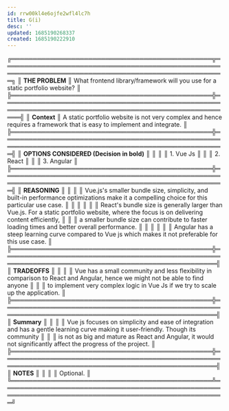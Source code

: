 ```yaml
---
id: rrw00kl4e6ojfe2wfl4lc7h
title: G(i)
desc: ''
updated: 1685190268337
created: 1685190222910
---
```


╔═══════════════════════════════════════════════╦══════════════════════════════════════════════════════════════════════════════════════════════════════╗
║                 **THE PROBLEM**                 ║                         What frontend library/framework will you use for a static portfolio website?                          ║
╠═══════════════════════════════════════════════╬════════════════════════════════════════════════════════════════════════════════════════════════════════╣
║                   **Context**                   ║          A static portfolio website is not very complex and hence requires a framework that is easy to implement and integrate.           ║
╠═══════════════════════════════════════════════╬══════════════════════════════════════════════════════════════════════════════════════════════════════╣
║     **OPTIONS CONSIDERED (Decision in bold)**   ║                                                                                                                  ║
║                                                 ║ 1. Vue Js                                                                                                       ║
║                                                 ║ 2. React                                                                                                        ║
║                                                 ║ 3. Angular                                                                                                      ║
╠═══════════════════════════════════════════════╬══════════════════════════════════════════════════════════════════════════════════════════════════════╣
║                   **REASONING**                 ║                                                                                                                  ║
║                                                 ║ Vue.js's smaller bundle size, simplicity, and built-in performance optimizations make it a compelling choice for this particular use case.     ║
║                                                 ║                                                                                                                  ║
║                                                 ║ React's bundle size is generally larger than Vue.js. For a static portfolio website, where the focus is on delivering content efficiently,     ║
║                                                 ║ a smaller bundle size can contribute to faster loading times and better overall performance.                          ║
║                                                 ║                                                                                                                  ║
║                                                 ║ Angular has a steep learning curve compared to Vue js which makes it not preferable for this use case.           ║
╠═══════════════════════════════════════════════╬════════════════════════════════════════════════════════════════════════════════════════════════════╣
║                   **TRADEOFFS**                 ║                                                                                                                  ║
║                                                 ║ Vue has a small community and less flexibility in comparison to React and Angular, hence we might not be able to find anyone              ║
║                                                 ║ to implement very complex logic in Vue Js if we try to scale up the application.                                     ║
╠═══════════════════════════════════════════════╬════════════════════════════════════════════════════════════════════════════════════════════════════╣
║                   **Summary**                   ║                                                                                                                  ║
║                                                 ║ Vue js focuses on simplicity and ease of integration and has a gentle learning curve making it user-friendly. Though its community        ║
║                                                 ║ is not as big and mature as React and Angular, it would not significantly affect the progress of the project.                  ║
╠═══════════════════════════════════════════════╬════════════════════════════════════════════════════════════════════════════════════════════════════╣
║                   **NOTES**                     ║                                                                                                                  ║
║                                                 ║ Optional.                                                                                                       ║
╚═══════════════════════════════════════════════╩══════════════════════════════════════════════════════════════════════════════════════════════════════╝
